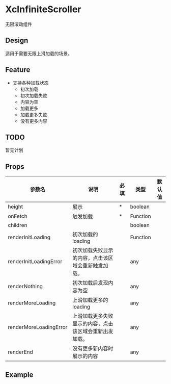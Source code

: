 # XcInfiniteScroller

无限滚动组件

## Design

适用于需要无限上滑加载的场景。

## Feature

- 支持各种加载状态
  - 初次加载
  - 初次加载失败
  - 内容为空
  - 加载更多
  - 加载更多失败
  - 没有更多内容

## TODO

暂无计划

## Props

| 参数名                 | 说明                                                   | 必填 | 类型     | 默认值 |
| ---------------------- | ------------------------------------------------------ | ---- | -------- | ------ |
| height                 | 展示                                                   | *    | boolean  |        |
| onFetch                | 触发加载                                               | *    | Function |        |
| children               |                                                        |      | boolean  |        |
| renderInitLoading      | 初次加载的loading                                      |      | Function |        |
| renderInitLoadingError | 初次加载失败显示的内容，点击该区域会重新触发加载。     |      | any      |        |
| renderNothing          | 初次加载后发现内容为空                                 |      | any      |        |
| renderMoreLoading      | 上滑加载更多的loading                                  |      | any      |        |
| renderMoreLoadingError | 上滑加载更多失败显示的内容，点击该区域会重新出发加载。 |      | any      |        |
| renderEnd              | 没有更多新内容时展示的内容                             |      | any      |        |

## Example